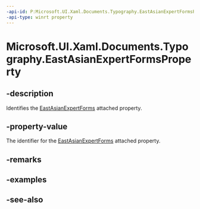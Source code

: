 ```yaml
---
-api-id: P:Microsoft.UI.Xaml.Documents.Typography.EastAsianExpertFormsProperty
-api-type: winrt property
---
```


<!-- Property syntax
public Windows.UI.Xaml.DependencyProperty EastAsianExpertFormsProperty { get; }
-->

# Microsoft.UI.Xaml.Documents.Typography.EastAsianExpertFormsProperty

## -description
Identifies the [EastAsianExpertForms](/windows/winui/api/microsoft.ui.xaml.documents.typography#xaml-attached-properties) attached property.

## -property-value
The identifier for the [EastAsianExpertForms](/windows/winui/api/microsoft.ui.xaml.documents.typography#xaml-attached-properties) attached property.

## -remarks

## -examples

## -see-also
